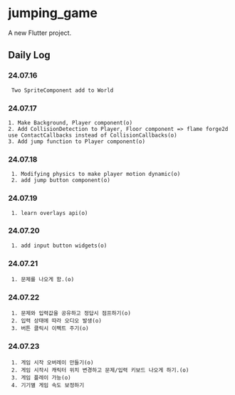 # jumping_game

A new Flutter project.

## Daily Log

### 24.07.16

     Two SpriteComponent add to World

### 24.07.17

    1. Make Background, Player component(o)
    2. Add CollisionDetection to Player, Floor component => flame forge2d use ContactCallbacks instead of CollisionCallbacks(o)
    3. Add jump function to Player component(o)

### 24.07.18

     1. Modifying physics to make player motion dynamic(o)
     2. add jump button component(o)

### 24.07.19

     1. learn overlays api(o)

### 24.07.20

     1. add input button widgets(o)

### 24.07.21

     1. 문제를 나오게 함.(o)

### 24.07.22

     1. 문제와 입력값을 공유하고 정답시 점프하기(o)
     2. 입력 상태에 따라 오디오 발생(o)
     3. 버튼 클릭시 이펙트 주기(o)

### 24.07.23

     1. 게임 시작 오버레이 만들기(o)
     2. 게임 시작시 캐릭터 위치 변경하고 문제/입력 키보드 나오게 하기.(o)
     3. 게임 플레이 가능(o)
     4. 기기별 게임 속도 보정하기
